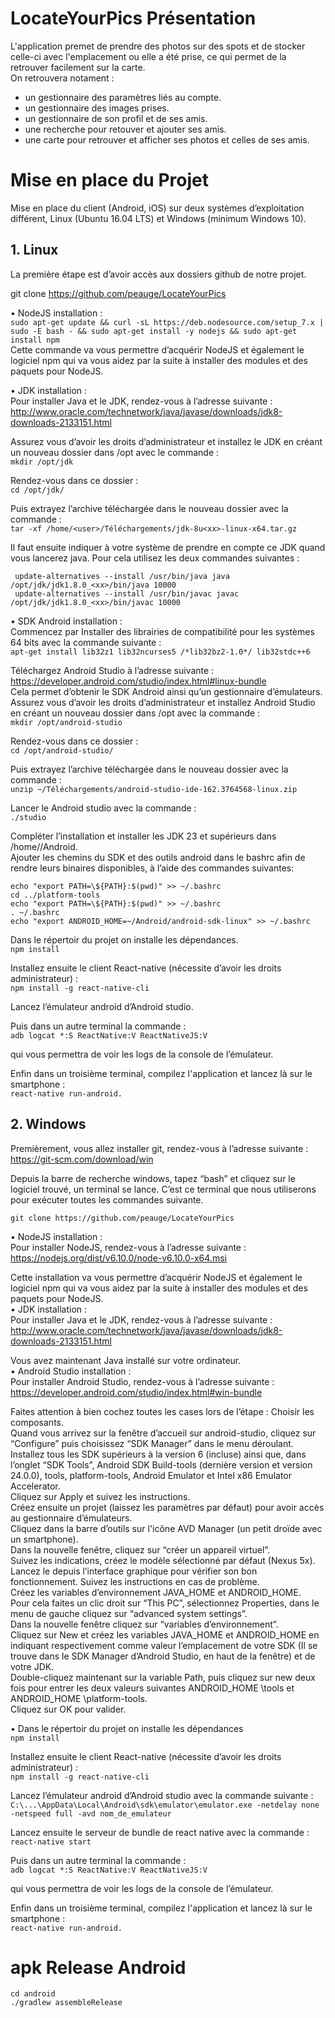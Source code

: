 # LocateYourPics Présentation

L'application premet de prendre des photos sur des spots et de stocker celle-ci avec l'emplacement ou elle a été prise, ce qui permet de la retrouver facilement sur la carte.<br/>
On retrouvera notament :
- un gestionnaire des paramètres liés au compte.
- un gestionnaire des images prises.
- un gestionnaire de son profil et de ses amis.
- une recherche pour retouver et ajouter ses amis.
- une carte pour retrouver et afficher ses photos et celles de ses amis.

# Mise en place du Projet

Mise en place du client (Android, iOS) sur deux systèmes d’exploitation différent, Linux (Ubuntu 16.04 LTS) et Windows (minimum Windows 10).

## 1. Linux

La première étape est d’avoir accès aux dossiers github de notre projet.

git clone https://github.com/peauge/LocateYourPics

• NodeJS installation : <br/>
`sudo apt-get update && curl -sL https://deb.nodesource.com/setup_7.x | sudo -E bash - && sudo apt-get install -y nodejs && sudo apt-get install npm` <br/>
Cette commande va vous permettre d’acquérir NodeJS et également le logiciel npm qui va vous aidez par la suite à installer des modules et des paquets pour NodeJS.

• JDK installation :<br/>
Pour installer Java et le JDK, rendez-vous à l’adresse suivante :<br/>
http://www.oracle.com/technetwork/java/javase/downloads/jdk8-downloads-2133151.html<br/>

Assurez vous d’avoir les droits d’administrateur et installez le JDK en créant un nouveau dossier dans /opt avec le commande :<br/>
`mkdir /opt/jdk`

Rendez-vous dans ce dossier :<br/>
`cd /opt/jdk/`

Puis extrayez l’archive téléchargée dans le nouveau dossier avec la commande :<br/>
`tar -xf /home/<user>/Téléchargements/jdk-8u<xx>-linux-x64.tar.gz`<br/>

Il faut ensuite indiquer à votre système de prendre en compte ce JDK quand vous lancerez java. Pour cela utilisez les deux commandes suivantes :<br/>
```
 update-alternatives --install /usr/bin/java java /opt/jdk/jdk1.8.0_<xx>/bin/java 10000
 update-alternatives --install /usr/bin/javac javac /opt/jdk/jdk1.8.0_<xx>/bin/javac 10000
 ```
• SDK Android installation :<br/>
Commencez par Installer des librairies de compatibilité pour les systèmes 64 bits avec la commande suivante :<br/>
`apt-get install lib32z1 lib32ncurses5 /*lib32bz2-1.0*/ lib32stdc++6`

Téléchargez Android Studio à l’adresse suivante :<br/>
https://developer.android.com/studio/index.html#linux-bundle<br/>
Cela permet d’obtenir le SDK Android ainsi qu’un gestionnaire d’émulateurs.<br/>
Assurez vous d’avoir les droits d’administrateur et installez Android Studio en créant un nouveau dossier dans /opt avec la commande :<br/>
`mkdir /opt/android-studio`

Rendez-vous dans ce dossier :<br/>
`cd /opt/android-studio/`

Puis extrayez l’archive téléchargée dans le nouveau dossier avec la commande :<br/>
`unzip ~/Téléchargements/android-studio-ide-162.3764568-linux.zip`

Lancer le Android studio avec la commande :<br/>
`./studio`

Compléter l’installation et installer les JDK 23 et supérieurs dans /home/<user>/Android.<br/>
Ajouter les chemins du SDK et des outils android dans le bashrc afin de rendre leurs binaires disponibles, à l’aide des commandes suivantes:<br/>
```
echo "export PATH=\${PATH}:$(pwd)" >> ~/.bashrc
cd ../platform-tools
echo "export PATH=\${PATH}:$(pwd)" >> ~/.bashrc
. ~/.bashrc
echo "export ANDROID_HOME=~/Android/android-sdk-linux" >> ~/.bashrc
```
Dans le répertoir du projet on installe les dépendances.<br/>
`npm install`
 
Installez ensuite le client React-native (nécessite d’avoir les droits administrateur) :<br/>
`npm install -g react-native-cli`

Lancez l’émulateur android d’Android studio.<br/>

Puis dans un autre terminal la commande :<br/>
`adb logcat *:S ReactNative:V ReactNativeJS:V`

qui vous permettra de voir les logs de la console de l’émulateur.

Enfin dans un troisième terminal, compilez l'application et lancez là sur le smartphone :<br/>
`react-native run-android.`

## 2. Windows

Premièrement, vous allez installer git, rendez-vous à l’adresse suivante :<br/>
https://git-scm.com/download/win<br/>

Depuis la barre de recherche windows, tapez “bash” et cliquez sur le logiciel trouvé, un terminal se lance. C’est ce terminal que nous utiliserons pour exécuter toutes les commandes suivante.

`git clone https://github.com/peauge/LocateYourPics`

• NodeJS installation :<br/>
Pour installer NodeJS, rendez-vous à l’adresse suivante :<br/>
https://nodejs.org/dist/v6.10.0/node-v6.10.0-x64.msi

Cette installation va vous permettre d’acquérir NodeJS et également le logiciel npm qui va vous aidez par la suite à installer des modules et des paquets pour NodeJS.<br/>
• JDK installation :<br/>
Pour installer Java et le JDK, rendez-vous à l’adresse suivante :<br/>
http://www.oracle.com/technetwork/java/javase/downloads/jdk8-downloads-2133151.html<br/>

Vous avez maintenant Java installé sur votre ordinateur.<br/>
• Android Studio installation :<br/>
Pour installer Android Studio, rendez-vous à l’adresse suivante :<br/>
https://developer.android.com/studio/index.html#win-bundle

Faites attention à bien cochez toutes les cases lors de l’étape : Choisir les composants.<br/> Quand vous arrivez sur la fenêtre d’accueil sur android-studio, cliquez sur “Configure” puis choisissez “SDK Manager” dans le menu déroulant.<br/> Installez tous les SDK supérieurs à la version 6 (incluse) ainsi que, dans l’onglet “SDK Tools”, Android SDK Build-tools (dernière version et version 24.0.0), tools, platform-tools, Android Emulator et Intel x86 Emulator Accelerator.<br/> Cliquez sur Apply et suivez les instructions.<br/> Créez ensuite un projet (laissez les paramètres par défaut) pour avoir accès au gestionnaire d’émulateurs.<br/> Cliquez dans la barre d’outils sur l'icône AVD Manager (un petit droïde avec un smartphone).<br/> Dans la nouvelle fenêtre, cliquez sur “créer un appareil virtuel”. <br/>Suivez les indications, créez le modèle sélectionné par défaut (Nexus 5x).<br/> Lancez le depuis l’interface graphique pour vérifier son bon fonctionnement. Suivez les instructions en cas de problème.<br/>
Créez les variables d’environnement JAVA_HOME et ANDROID_HOME.<br/> Pour cela faites un clic droit sur “This PC”, sélectionnez Properties, dans le menu de gauche cliquez sur “advanced system settings”.<br/> Dans la nouvelle fenêtre cliquez sur “variables d’environnement”.<br/> Cliquez sur New et créez les variables JAVA_HOME et ANDROID_HOME en indiquant respectivement comme valeur l’emplacement de votre SDK (Il se trouve dans le SDK Manager d’Android Studio, en haut de la fenêtre) et de votre JDK.<br/> Double-cliquez maintenant sur la variable Path, puis cliquez sur new deux fois pour entrer les deux valeurs suivantes ANDROID_HOME \tools et ANDROID_HOME \platform-tools.<br/> Cliquez sur OK pour valider.<br/>

• Dans le répertoir du projet on installe les dépendances<br/>
`npm install`

Installez ensuite le client React-native (nécessite d’avoir les droits administrateur) :<br/>
`npm install -g react-native-cli `

Lancez l’émulateur android d’Android studio avec la commande suivante :<br/>
`C:\...\AppData\Local\Android\sdk\emulator\emulator.exe -netdelay none -netspeed full -avd nom_de_emulateur`

Lancez ensuite le serveur de bundle de react native avec la commande :<br/>
`react-native start`

Puis dans un autre terminal la commande :<br/>
`adb logcat *:S ReactNative:V ReactNativeJS:V  `

qui vous permettra de voir les logs de la console de l’émulateur.

Enfin dans un troisième terminal, compilez l'application et lancez là sur le smartphone :<br/>
`react-native run-android.`

# apk Release Android
```
cd android
./gradlew assembleRelease
```



